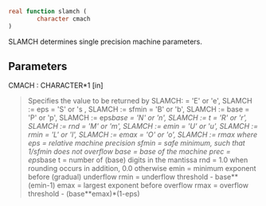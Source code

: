 ```fortran
real function slamch (
		character cmach
)
```

SLAMCH determines single precision machine parameters.

## Parameters
CMACH : CHARACTER*1 [in]
> Specifies the value to be returned by SLAMCH:
> = 'E' or 'e',   SLAMCH := eps
> = 'S' or 's ,   SLAMCH := sfmin
> = 'B' or 'b',   SLAMCH := base
> = 'P' or 'p',   SLAMCH := eps*base
> = 'N' or 'n',   SLAMCH := t
> = 'R' or 'r',   SLAMCH := rnd
> = 'M' or 'm',   SLAMCH := emin
> = 'U' or 'u',   SLAMCH := rmin
> = 'L' or 'l',   SLAMCH := emax
> = 'O' or 'o',   SLAMCH := rmax
> where
> eps   = relative machine precision
> sfmin = safe minimum, such that 1/sfmin does not overflow
> base  = base of the machine
> prec  = eps*base
> t     = number of (base) digits in the mantissa
> rnd   = 1.0 when rounding occurs in addition, 0.0 otherwise
> emin  = minimum exponent before (gradual) underflow
> rmin  = underflow threshold - base**(emin-1)
> emax  = largest exponent before overflow
> rmax  = overflow threshold  - (base**emax)*(1-eps)
